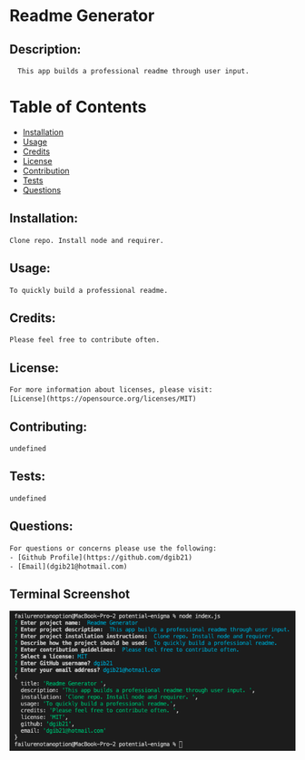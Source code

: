 
# Readme Generator 

## Description:

      This app builds a professional readme through user input. 

# Table of Contents
  - [Installation](#installation)
  - [Usage](#usage)
  - [Credits](#credits)
  - [License](#license)
  - [Contribution](#contributing)
  - [Tests](#tests)
  - [Questions](#questions)
## Installation:

    Clone repo. Install node and requirer. 

## Usage:

    To quickly build a professional readme.

## Credits:

    Please feel free to contribute often. 

## License:

    For more information about licenses, please visit:
    [License](https://opensource.org/licenses/MIT)

## Contributing:
    
    undefined

## Tests:

    undefined

## Questions:

    For questions or concerns please use the following: 
    - [Github Profile](https://github.com/dgib21)
    - [Email](dgib21@hotmail.com)

## Terminal Screenshot
![Alt text](/assets/images/terminalScreenshot.png "Terminal Screenshot")

  
